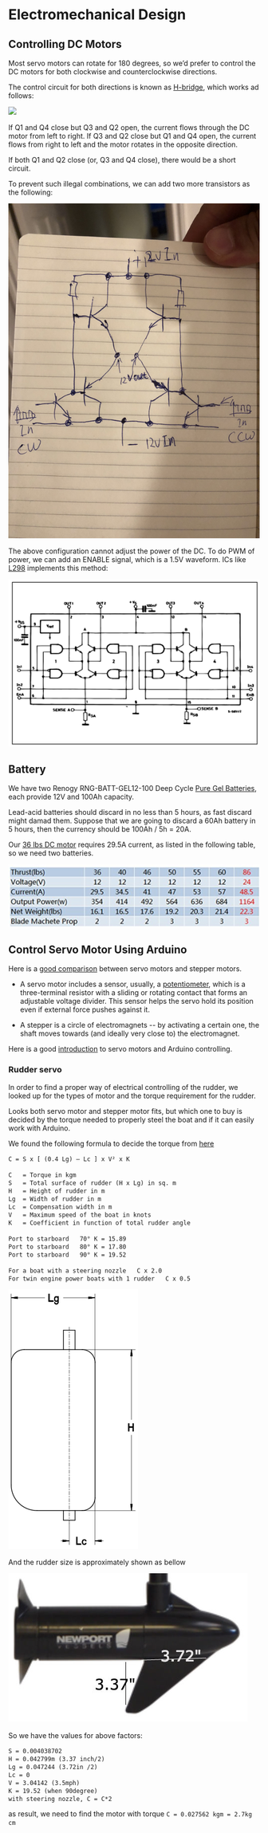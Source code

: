# Electromechanical Design

## Controlling DC Motors

Most servo motors can rotate for 180 degrees, so we’d prefer to control the DC motors for both clockwise and counterclockwise directions.

The control circuit for both directions is known as [H-bridge](http://www.modularcircuits.com/blog/articles/h-bridge-secrets/h-bridges-the-basics/), which works ad follows:

![](http://modularcircuits.com/blog/wp-content/uploads/2011/10/image7.png)

If Q1 and Q4 close but Q3 and Q2 open, the current flows through the DC motor from left to right.  If Q3 and Q2 close but Q1 and Q4 open, the current flows from right to left and the motor rotates in the opposite direction.

If both Q1 and Q2 close (or, Q3 and Q4 close), there would be a short circuit.

To prevent such illegal combinations, we can add two more transistors as the following:

![](images/h-bridge-no-shortcut.png)

The above configuration cannot adjust the power of the DC. To do PWM of power, we can add an ENABLE signal, which is a 1.5V waveform. ICs like [L298](https://www.sparkfun.com/datasheets/Robotics/L298_H_Bridge.pdf) implements this method:

![](images/L298.jpeg)

## Battery

We have two Renogy RNG-BATT-GEL12-100 Deep Cycle [Pure Gel Batteries](https://www.amazon.com/gp/product/B01KN6QUW2/ref=oh_aui_detailpage_o00_s00?ie=UTF8&psc=1), each provide 12V and 100Ah capacity.

Lead-acid batteries should discard in no less than 5 hours, as fast discard might damad them. Suppose that we are going to discard a 60Ah battery in 5 hours, then the currency should be 100Ah / 5h = 20A.

Our [36 lbs DC motor](https://www.amazon.com/gp/product/B0713ZRFCC/ref=oh_aui_detailpage_o01_s00?ie=UTF8&psc=1) requires 29.5A current, as listed in the following table, so we need two batteries.

![](images/dc-motor-spec.png)

## Control Servo Motor Using Arduino

Here is a [good comparison](http://bioeng.nus.edu.sg/mm/wp-content/uploads/2012/07/MotorControl-1japwem.pdf) between servo motors and stepper motors.

- A servo motor includes a sensor, usually, a [potentiometer](https://en.wikipedia.org/wiki/Potentiometer), which is a three-terminal resistor with a sliding or rotating contact that forms an adjustable voltage divider.  This sensor helps the servo hold its position even if external force pushes against it.

- A stepper is a circle of electromagnets -- by activating a certain one, the shaft moves towards (and ideally very close to) the electromagnet.

Here is a good [introduction](https://www.digikey.com/en/articles/techzone/2017/mar/servo-motors-and-control-with-arduino-platforms)
to servo motors and Arduino controlling.

### Rudder servo

In order to find a proper way of electrical controlling of the rudder, we looked up for the types of motor and the torque requirement for the rudder.

Looks both servo motor and stepper motor fits, but which one to buy is decided by the torque needed to properly steel the boat and if it can easily work with Arduino.

We found the following formula to decide the torque from [here](http://www.ls-france.com/en/power-assisted-hydraulic-steering-systems/torque-calculation-assist/)

```
C = S x [ (0.4 Lg) – Lc ] x V² x K

C	= Torque in kgm
S	= Total surface of rudder (H x Lg) in sq. m
H	= Height of rudder in m
Lg	= Width of rudder in m
Lc	= Compensation width in m
V	= Maximum speed of the boat in knots
K	= Coefficient in function of total rudder angle

Port to starboard	70°	K = 15.89
Port to starboard	80°	K = 17.80
Port to starboard	90°	K = 19.52

For a boat with a steering nozzle	C x 2.0
For twin engine power boats with 1 rudder	C x 0.5

```
![](images/schema_safran.png)

And the rudder size is approximately shown as bellow

![](images/rudder_size.jpg)

So we have the values for above factors:

```
S = 0.004038702
H = 0.042799m (3.37 inch/2)
Lg = 0.047244 (3.72in /2)
Lc = 0
V = 3.04142 (3.5mph)
K = 19.52 (when 90degree)
with steering nozzle, C = C*2
```

as result, we need to find the motor with torque `C = 0.027562 kgm = 2.7kg cm`
